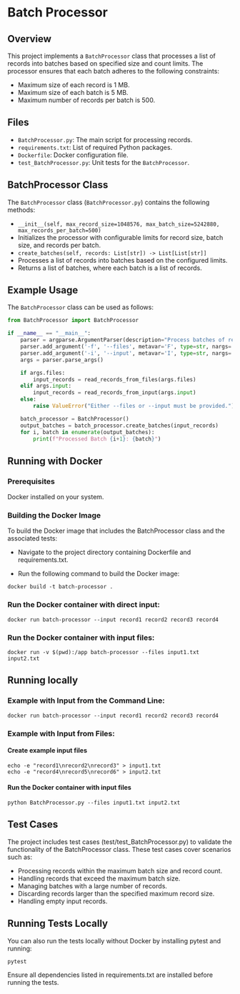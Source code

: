 

# Batch Processor

## Overview

This project implements a `BatchProcessor` class that processes a list of records into batches based on specified size and count limits. The processor ensures that each batch adheres to the following constraints:
- Maximum size of each record is 1 MB.
- Maximum size of each batch is 5 MB.
- Maximum number of records per batch is 500.

## Files

- `BatchProcessor.py`: The main script for processing records.
- `requirements.txt`: List of required Python packages.
- `Dockerfile`: Docker configuration file.
- `test_BatchProcessor.py`: Unit tests for the `BatchProcessor`.

## BatchProcessor Class

The `BatchProcessor` class (`BatchProcessor.py`) contains the following methods:
-  `__init__(self, max_record_size=1048576, max_batch_size=5242880, max_records_per_batch=500)`
- Initializes the processor with configurable limits for record size, batch size, and records per batch.
-  `create_batches(self, records: List[str]) -> List[List[str]]`
- Processes a list of records into batches based on the configured limits.
- Returns a list of batches, where each batch is a list of records.

## Example Usage

The `BatchProcessor` class can be used as follows:

```python
from BatchProcessor import BatchProcessor

if __name__ == "__main__":
    parser = argparse.ArgumentParser(description="Process batches of records.")
    parser.add_argument('-f', '--files', metavar='F', type=str, nargs='*', help='input files containing records')
    parser.add_argument('-i', '--input', metavar='I', type=str, nargs='*', help='input records provided directly')
    args = parser.parse_args()

    if args.files:
        input_records = read_records_from_files(args.files)
    elif args.input:
        input_records = read_records_from_input(args.input)
    else:
        raise ValueError("Either --files or --input must be provided.")

    batch_processor = BatchProcessor()
    output_batches = batch_processor.create_batches(input_records)
    for i, batch in enumerate(output_batches):
        print(f"Processed Batch {i+1}: {batch}")
```
## Running with Docker

### Prerequisites
Docker installed on your system.

### Building the Docker Image
To build the Docker image that includes the BatchProcessor class and the associated tests:

- Navigate to the project directory containing Dockerfile and requirements.txt.

- Run the following command to build the Docker image:

```
docker build -t batch-processor .
```
### Run the Docker container with direct input:

```
docker run batch-processor --input record1 record2 record3 record4
```

### Run the Docker container with input files:

```
docker run -v $(pwd):/app batch-processor --files input1.txt input2.txt
```
## Running locally
### Example with Input from the Command Line:
```
docker run batch-processor --input record1 record2 record3 record4
```
### Example with Input from Files:

#### Create example input files
```
echo -e "record1\nrecord2\nrecord3" > input1.txt
echo -e "record4\nrecord5\nrecord6" > input2.txt
```

#### Run the Docker container with input files
```
python BatchProcessor.py --files input1.txt input2.txt
```

## Test Cases
The project includes test cases (test/test_BatchProcessor.py) to validate the functionality of the BatchProcessor class. These test cases cover scenarios such as:

- Processing records within the maximum batch size and record count.
- Handling records that exceed the maximum batch size.
- Managing batches with a large number of records.
- Discarding records larger than the specified maximum record size.
- Handling empty input records.

## Running Tests Locally
You can also run the tests locally without Docker by installing pytest and running:

```
pytest
```
Ensure all dependencies listed in requirements.txt are installed before running the tests.